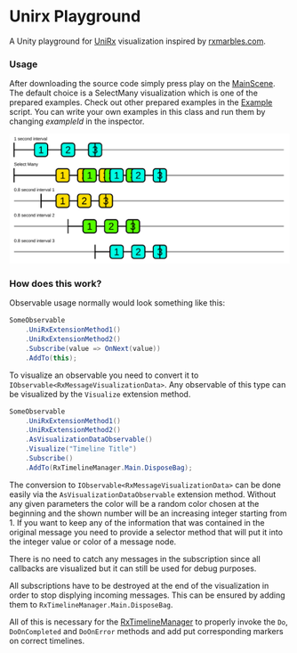 # Unirx Playground
A Unity playground for [UniRx](https://github.com/neuecc/UniRx "UniRx Repository") visualization inspired by [rxmarbles.com](https://rxmarbles.com/ "RxMarbles").

### Usage
After downloading the source code simply press play on the [MainScene](../main/Assets/MainScene.unity). The default choice is a SelectMany visualization which is one of the prepared examples. Check out other prepared examples in the [Example](../main/Assets/Scripts/Examples/Example.cs) script. You can write your own examples in this class and run them by changing _exampleId_ in the inspector.

![Select Many Example Visualization](https://github.com/Jacykow/Unirx-Playground/blob/main/select_many.png?raw=true "Select Many")

### How does this work?
Observable usage normally would look something like this:
```csharp
SomeObservable
    .UniRxExtensionMethod1()
    .UniRxExtensionMethod2()
    .Subscribe(value => OnNext(value))
    .AddTo(this);
```
To visualize an observable you need to convert it to ```IObservable<RxMessageVisualizationData>```. Any observable of this type can be visualized by the ```Visualize``` extension method.
```csharp
SomeObservable
    .UniRxExtensionMethod1()
    .UniRxExtensionMethod2()
    .AsVisualizationDataObservable()
    .Visualize("Timeline Title")
    .Subscribe()
    .AddTo(RxTimelineManager.Main.DisposeBag);
```
The conversion to ```IObservable<RxMessageVisualizationData>``` can be done easily via the ```AsVisualizationDataObservable``` extension method. Without any given parameters the color will be a random color chosen at the beginning and the shown number will be an increasing integer starting from 1. If you want to keep any of the information that was contained in the original message you need to provide a selector method that will put it into the integer value or color of a message node.

There is no need to catch any messages in the subscription since all callbacks are visualized but it can still be used for debug purposes. 

All subscriptions have to be destroyed at the end of the visualization in order to stop displying incoming messages. This can be ensured by adding them to ```RxTimelineManager.Main.DisposeBag```.

All of this is necessary for the [RxTimelineManager](../main/Assets/Scripts/Visualization/RxTimelineManager.cs) to properly invoke the ```Do```, ```DoOnCompleted``` and ```DoOnError``` methods and add put corresponding markers on correct timelines.
